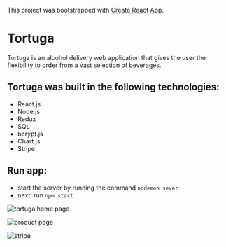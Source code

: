 This project was bootstrapped with [Create React App](https://github.com/facebook/create-react-app).

# Tortuga
Tortuga is an alcohol delivery web application that gives the user the flexibility to order from a vast selection of beverages. 
## Tortuga was built in the following technologies: 
* React.js
* Node.js
* Redux
* SQL
* bcrypt.js
* Chart.js
* Stripe

## Run app:
* start the server by running the command `nodemon sever`
* next, run `npm start`


![tortuga home page](https://s3.us-east-2.amazonaws.com/tortuga-read-me/homepage.png)

![product page](https://s3.us-east-2.amazonaws.com/tortuga-read-me/Tortuga+-+Google+Chrome+2_26_2019+2_44_45+PM.png)

![stripe](https://s3.us-east-2.amazonaws.com/tortuga-read-me/Tortuga+-+Google+Chrome+2_26_2019+2_45_38+PM.png)

